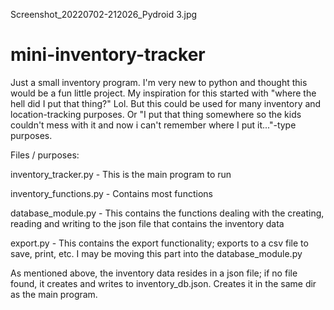 
Screenshot_20220702-212026_Pydroid 3.jpg

# mini-inventory-tracker
Just a small inventory program. I'm very new to python and thought this would be a fun little project.  My inspiration for this started with "where the hell did I put that thing?" Lol. But this could be used for many inventory and location-tracking purposes. Or "I put that thing somewhere so the kids couldn't mess with it and now i can't remember where I put it..."-type purposes.

Files / purposes:
  
  inventory_tracker.py
    - This is the main program to run
  
  inventory_functions.py
    - Contains most functions
  
  database_module.py
    - This contains the functions dealing with the creating, reading and writing to the json file that contains the inventory data
  
  export.py
    - This contains the export functionality; exports to a csv file to save, print, etc.
    I may be moving this part into the database_module.py
    
As mentioned above, the inventory data resides in a json file; if no file found, it creates and writes to inventory_db.json. Creates it in the same dir as the main program.
